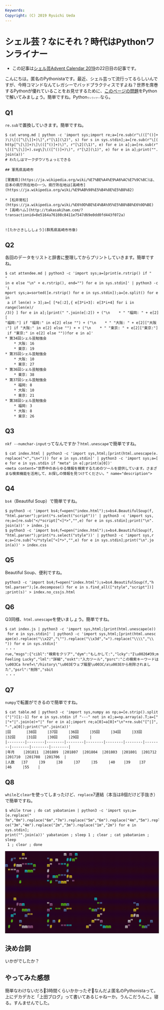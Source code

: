 ```yaml
---
Keywords: 
Copyright: (C) 2019 Ryuichi Ueda
---
```


# シェル芸？なにそれ？時代はPythonワンライナー

* この記事は[シェル芸Advent Calendar 2019](https://qiita.com/advent-calendar/2019/shellgei)の22日目の記事です。

こんにちは。匿名のPythonistaです。最近、シェル芸って流行ってるらしいんですが、今時コマンドなんてレガシーでバッドプラクティスですよね？世界を席巻するPythonが優れていることをお見せするために、[このページの問題](https://b.ueda.tech/?post=20181222_shellgei_39)をPythonで解いてみましょう。簡単ですね。Python<span style="font-size:50%">ワンライナー</span>なら。


## Q1

`re.sub`で置換していきます。簡単ですね。

```
$ cat wrong.md | python -c 'import sys;import re;a=[re.sub(r"\(([^()]+
)\)\[([^\[\]]+)\]",r"[\1](\2)", s) for s in sys.stdin];a=[re.sub(r"\[(
http[^\[\]]+)\]\(([^()]+)\)", r"[\2](\1)", e) for e in a];a=[re.sub(r"
\[([^\[\]]+).svg\]\(([^()]+)\)", r"[\2](\1)", e) for e in a];print("".
join(a))'
# わたしはマークダウソちょっとできる

## 軍馬県高崎市

[軍魔県](https://ja.wikipedia.org/wiki/%E7%BE%A4%E9%A6%AC%E7%9C%8C)は、日本の県庁所在地の一つ。県庁所在地は[高崎市](https://ja.wikipedia.org/wiki/%E9%AB%98%E5%B4%8E%E5%B8%82)

* [松井常松](https://ja.wikipedia.org/wiki/%E6%9D%BE%E4%BA%95%E5%B8%B8%E6%9D%BE)
* [高崎ハム](http://takasakiham.com/?transactionid=8e5164a76108c8411e7547d69e0dd0fd443f072a)


![たかさきしししょう](群馬県高崎市市章)
```

## Q2

各回のデータをリストと辞書に整理してからプリントしていきます。簡単ですね。

```
$ cat attendee.md | python3 -c 'import sys;a=[print(e.rstrip() if "    " 
in e else "\n" + e.rstrip(), end="") for e in sys.stdin]' | python3 -c 'i
mport sys;a=sorted([e.rstrip() for e in sys.stdin]);a=[e.split() for e in
 a if len(e) > 3];a=[ [*e[:2],{ e[3*i+3]: e[3*i+4] for i in range(len(e)/
/3)} ] for e in a];[print(" ".join(e[:2]) + ("\n    * " "福岡: " + e[2][
"福岡:"] if "福岡:" in e[2] else "") + ("\n    * " "大阪: " + e[2]["大阪
:"] if "大阪:" in e[2] else "") + + ("\n    * " "東京: " + e[2]["東京:"]
 if "東京:" in e[2] else ""))for e in a]'
* 第34回シェル芸勉強会
    * 大阪: 16
    * 東京: 19
* 第35回シェル芸勉強会
    * 大阪: 10
    * 東京: 27
* 第36回シェル芸勉強会
    * 東京: 38
* 第37回シェル芸勉強会
    * 福岡: 8
    * 大阪: 10
    * 東京: 21
* 第38回シェル芸勉強会
    * 福岡: 3
    * 大阪: 8
    * 東京: 26
```

## Q3

`nkf --numchar-input`ってなんですか？`html.unescape`で簡単ですね。

```
$ cat index.html | python3 -c 'import sys,html;[print(html.unescape(e.
replace("<","\n<"))) for e in sys.stdin]' | python3 -c 'import sys;a=[
e for e in sys.stdin if "meta" in e];print(a[0])'
<meta content="世界中のあらゆる情報を検索するためのツールを提供しています。さまざまな検索機能を活用して、お探しの情報を見つけてください。" name="description">
```


## Q4

`bs4`（Beautiful Soup）で簡単ですね。

```
$ python3 -c 'import bs4;f=open("index.html");s=bs4.BeautifulSoup(f,
"html.parser");print(*s.select("script"))' | python3 -c 'import sys,
re;a=[re.sub("</*script[^<]*>","",e) for e in sys.stdin];print("\n".
join(a))' > index.js
$ python3 -c 'import bs4;f=open("index.html");s=bs4.BeautifulSoup(f,
"html.parser");print(*s.select("style"))' | python3 -c 'import sys,r
e;a=[re.sub("</*style[^<]*>","",e) for e in sys.stdin];print("\n".jo
in(a))' > index.css
```


## Q5

Beautiful Soup、便利ですね。

```
python3 -c 'import bs4;f=open("index.html");s=bs4.BeautifulSoup(f,"h
tml.parser");[e.decompose() for e in s.find_all(["style","script"])]
;print(s)' > index.no_cssjs.html
```


## Q6

Q3同様、`html.unescape`を使いましょう。簡単ですね。

```
$ cat index.js | python3 -c 'import sys,html;[print(html.unescape(e))
 for e in sys.stdin]' | python3 -c 'import sys,html;[print(html.unesc
ape(e).replace("\\x22","\"").replace("\\x3d","=").replace("\\\\","\\
")) for e in sys.stdin]'
・・・
rue,"msgs":{"cibl":"検索をクリア","dym":"もしかして:","lcky":"I\u0026#39;m Feeling Lucky","lml":"詳細","oskt":"入力ツール","psrc":"この検索キーワードは\u003Ca href=\"/history\"\u003Eウェブ履歴\u003C/a\u003Eから削除されました","psrl":"削除","sbit
・・・
```


## Q7

`numpy`で転置ができるので簡単ですね。

```
$ cat table.md | python3 -c 'import sys,numpy as np;a=[e.strip().split
("|")[1:-1] for e in sys.stdin if "---" not in e];a=np.array(a).T;a=["
|"+"|".join(e)+"|" for e in a];import re;a[0]=a[0]+"\n"+re.sub("[^|]",
"-",a[0]);print("\n".join(a))'
|回       |38回     |37回     |36回     |35回     |34回     |33回     |32回     |31回     |30回     |29回     |
|--------|--------|--------|--------|--------|--------|--------|--------|--------|--------|--------|
|年月    |201811  |201809  |201807  |201804  |201803  |201801  |201712  |201710  |201708  |201706  |
|人数   |37     |39     |38     |37     |35     |40    |39    |37     |46     |55    |
```

## Q8

`while`と`clear`を使ってしまったけど、`replace`7連結（本当は8個だけど手抜き）で簡単ですね。

```
$ while true ; do cat yabatanien | python3 -c 'import sys;a=[e.replace("
7m","0m").replace("6m","7m").replace("5m","6m").replace("4m","5m").repla
ce("3m","4m").replace("2m","3m").replace("1m","2m") for e in sys.stdin];
print("".join(a))' yabatanien ; sleep 1 ; clear ; cat yabatanien ; sleep
 1 ; clear ; done
```

![](/posts/20181222_shellgei_39/yabatanien.gif)

## 決め台詞

いかがでしたか？

## やってみた感想

簡単なわけないだろ💢3時間くらいかかったぞ💢なんだよ匿名のPythonistaって。上にデカデカと「上田ブログ」って書いてあるじゃねーか。うんこだうんこ。寝る。すんませんでした。
